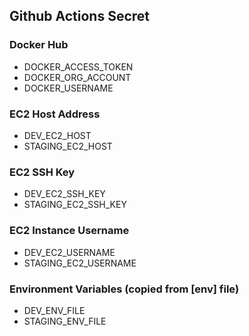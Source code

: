 ## Github Actions Secret

### Docker Hub

- DOCKER_ACCESS_TOKEN
- DOCKER_ORG_ACCOUNT
- DOCKER_USERNAME

### EC2 Host Address

- DEV_EC2_HOST
- STAGING_EC2_HOST

### EC2 SSH Key

- DEV_EC2_SSH_KEY
- STAGING_EC2_SSH_KEY

### EC2 Instance Username

- DEV_EC2_USERNAME
- STAGING_EC2_USERNAME

### Environment Variables (copied from [env] file)

- DEV_ENV_FILE
- STAGING_ENV_FILE

